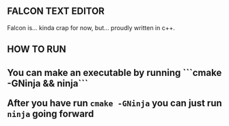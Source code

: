 <H2>FALCON TEXT EDITOR</H2>
Falcon is... kinda crap for now, but... 
proudly written in c++.

<H2>HOW TO RUN<H2>
You can make an executable by running
```cmake -GNinja && ninja```

After you have run ```cmake -GNinja``` you can just run ```ninja``` going forward
